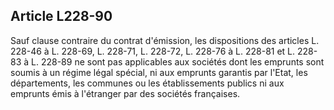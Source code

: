 Article L228-90
----
Sauf clause contraire du contrat d'émission, les dispositions des articles L.
228-46 à L. 228-69, L. 228-71, L. 228-72, L. 228-76 à L. 228-81 et L. 228-83 à
L. 228-89 ne sont pas applicables aux sociétés dont les emprunts sont soumis à
un régime légal spécial, ni aux emprunts garantis par l'Etat, les départements,
les communes ou les établissements publics ni aux emprunts émis à l'étranger par
des sociétés françaises.

